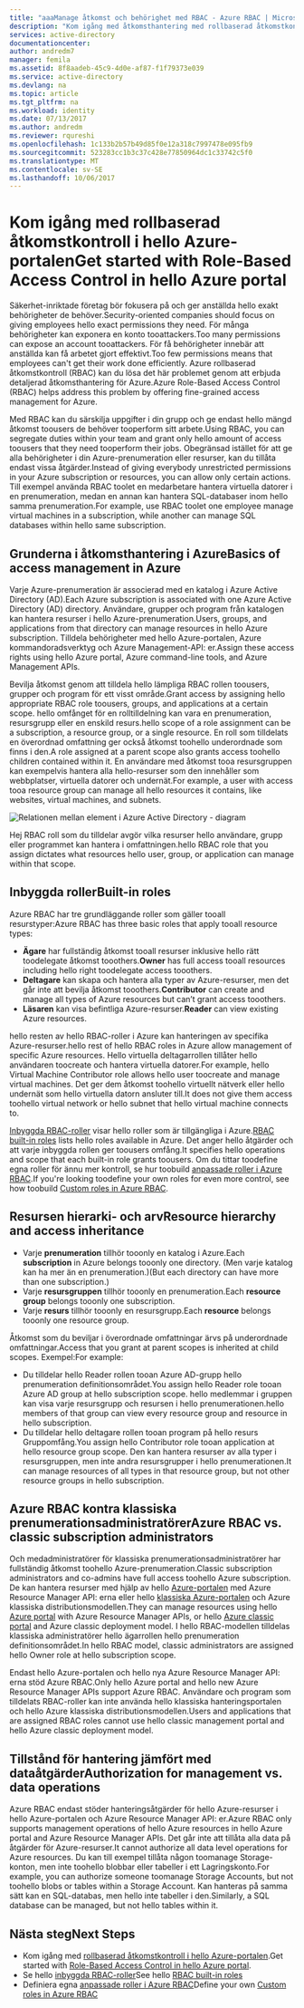 ```yaml
---
title: "aaaManage åtkomst och behörighet med RBAC - Azure RBAC | Microsoft Docs"
description: "Kom igång med åtkomsthantering med rollbaserad åtkomstkontroll i Azure i hello Azure-portalen. Använd rollbehörigheter tilldelningar tooassign i din katalog."
services: active-directory
documentationcenter: 
author: andredm7
manager: femila
ms.assetid: 8f8aadeb-45c9-4d0e-af87-f1f79373e039
ms.service: active-directory
ms.devlang: na
ms.topic: article
ms.tgt_pltfrm: na
ms.workload: identity
ms.date: 07/13/2017
ms.author: andredm
ms.reviewer: rqureshi
ms.openlocfilehash: 1c133b2b57b49d85f0e12a318c7997478e095fb9
ms.sourcegitcommit: 523283cc1b3c37c428e77850964dc1c33742c5f0
ms.translationtype: MT
ms.contentlocale: sv-SE
ms.lasthandoff: 10/06/2017
---
```

# <a name="get-started-with-role-based-access-control-in-hello-azure-portal"></a><span data-ttu-id="a55e0-104">Kom igång med rollbaserad åtkomstkontroll i hello Azure-portalen</span><span class="sxs-lookup"><span data-stu-id="a55e0-104">Get started with Role-Based Access Control in hello Azure portal</span></span>
<span data-ttu-id="a55e0-105">Säkerhet-inriktade företag bör fokusera på och ger anställda hello exakt behörigheter de behöver.</span><span class="sxs-lookup"><span data-stu-id="a55e0-105">Security-oriented companies should focus on giving employees hello exact permissions they need.</span></span> <span data-ttu-id="a55e0-106">För många behörigheter kan exponera en konto tooattackers.</span><span class="sxs-lookup"><span data-stu-id="a55e0-106">Too many permissions can expose an account tooattackers.</span></span> <span data-ttu-id="a55e0-107">För få behörigheter innebär att anställda kan få arbetet gjort effektivt.</span><span class="sxs-lookup"><span data-stu-id="a55e0-107">Too few permissions means that employees can't get their work done efficiently.</span></span> <span data-ttu-id="a55e0-108">Azure rollbaserad åtkomstkontroll (RBAC) kan du lösa det här problemet genom att erbjuda detaljerad åtkomsthantering för Azure.</span><span class="sxs-lookup"><span data-stu-id="a55e0-108">Azure Role-Based Access Control (RBAC) helps address this problem by offering fine-grained access management for Azure.</span></span>

<span data-ttu-id="a55e0-109">Med RBAC kan du särskilja uppgifter i din grupp och ge endast hello mängd åtkomst toousers de behöver tooperform sitt arbete.</span><span class="sxs-lookup"><span data-stu-id="a55e0-109">Using RBAC, you can segregate duties within your team and grant only hello amount of access toousers that they need tooperform their jobs.</span></span> <span data-ttu-id="a55e0-110">Obegränsad istället för att ge alla behörigheter i din Azure-prenumeration eller resurser, kan du tillåta endast vissa åtgärder.</span><span class="sxs-lookup"><span data-stu-id="a55e0-110">Instead of giving everybody unrestricted permissions in your Azure subscription or resources, you can allow only certain actions.</span></span> <span data-ttu-id="a55e0-111">Till exempel använda RBAC toolet en medarbetare hantera virtuella datorer i en prenumeration, medan en annan kan hantera SQL-databaser inom hello samma prenumeration.</span><span class="sxs-lookup"><span data-stu-id="a55e0-111">For example, use RBAC toolet one employee manage virtual machines in a subscription, while another can manage SQL databases within hello same subscription.</span></span>

## <a name="basics-of-access-management-in-azure"></a><span data-ttu-id="a55e0-112">Grunderna i åtkomsthantering i Azure</span><span class="sxs-lookup"><span data-stu-id="a55e0-112">Basics of access management in Azure</span></span>
<span data-ttu-id="a55e0-113">Varje Azure-prenumeration är associerad med en katalog i Azure Active Directory (AD).</span><span class="sxs-lookup"><span data-stu-id="a55e0-113">Each Azure subscription is associated with one Azure Active Directory (AD) directory.</span></span> <span data-ttu-id="a55e0-114">Användare, grupper och program från katalogen kan hantera resurser i hello Azure-prenumeration.</span><span class="sxs-lookup"><span data-stu-id="a55e0-114">Users, groups, and applications from that directory can manage resources in hello Azure subscription.</span></span> <span data-ttu-id="a55e0-115">Tilldela behörigheter med hello Azure-portalen, Azure kommandoradsverktyg och Azure Management-API: er.</span><span class="sxs-lookup"><span data-stu-id="a55e0-115">Assign these access rights using hello Azure portal, Azure command-line tools, and Azure Management APIs.</span></span>

<span data-ttu-id="a55e0-116">Bevilja åtkomst genom att tilldela hello lämpliga RBAC rollen toousers, grupper och program för ett visst område.</span><span class="sxs-lookup"><span data-stu-id="a55e0-116">Grant access by assigning hello appropriate RBAC role toousers, groups, and applications at a certain scope.</span></span> <span data-ttu-id="a55e0-117">hello omfånget för en rolltilldelning kan vara en prenumeration, resursgrupp eller en enskild resurs.</span><span class="sxs-lookup"><span data-stu-id="a55e0-117">hello scope of a role assignment can be a subscription, a resource group, or a single resource.</span></span> <span data-ttu-id="a55e0-118">En roll som tilldelats en överordnad omfattning ger också åtkomst toohello underordnade som finns i den.</span><span class="sxs-lookup"><span data-stu-id="a55e0-118">A role assigned at a parent scope also grants access toohello children contained within it.</span></span> <span data-ttu-id="a55e0-119">En användare med åtkomst tooa resursgruppen kan exempelvis hantera alla hello-resurser som den innehåller som webbplatser, virtuella datorer och undernät.</span><span class="sxs-lookup"><span data-stu-id="a55e0-119">For example, a user with access tooa resource group can manage all hello resources it contains, like websites, virtual machines, and subnets.</span></span>

![Relationen mellan element i Azure Active Directory - diagram](./media/role-based-access-control-what-is/rbac_aad.png)

<span data-ttu-id="a55e0-121">Hej RBAC roll som du tilldelar avgör vilka resurser hello användare, grupp eller programmet kan hantera i omfattningen.</span><span class="sxs-lookup"><span data-stu-id="a55e0-121">hello RBAC role that you assign dictates what resources hello user, group, or application can manage within that scope.</span></span>

## <a name="built-in-roles"></a><span data-ttu-id="a55e0-122">Inbyggda roller</span><span class="sxs-lookup"><span data-stu-id="a55e0-122">Built-in roles</span></span>
<span data-ttu-id="a55e0-123">Azure RBAC har tre grundläggande roller som gäller tooall resurstyper:</span><span class="sxs-lookup"><span data-stu-id="a55e0-123">Azure RBAC has three basic roles that apply tooall resource types:</span></span>

* <span data-ttu-id="a55e0-124">**Ägare** har fullständig åtkomst tooall resurser inklusive hello rätt toodelegate åtkomst tooothers.</span><span class="sxs-lookup"><span data-stu-id="a55e0-124">**Owner** has full access tooall resources including hello right toodelegate access tooothers.</span></span>
* <span data-ttu-id="a55e0-125">**Deltagare** kan skapa och hantera alla typer av Azure-resurser, men det går inte att bevilja åtkomst tooothers.</span><span class="sxs-lookup"><span data-stu-id="a55e0-125">**Contributor** can create and manage all types of Azure resources but can’t grant access tooothers.</span></span>
* <span data-ttu-id="a55e0-126">**Läsaren** kan visa befintliga Azure-resurser.</span><span class="sxs-lookup"><span data-stu-id="a55e0-126">**Reader** can view existing Azure resources.</span></span>

<span data-ttu-id="a55e0-127">hello resten av hello RBAC-roller i Azure kan hanteringen av specifika Azure-resurser.</span><span class="sxs-lookup"><span data-stu-id="a55e0-127">hello rest of hello RBAC roles in Azure allow management of specific Azure resources.</span></span> <span data-ttu-id="a55e0-128">Hello virtuella deltagarrollen tillåter hello användaren toocreate och hantera virtuella datorer.</span><span class="sxs-lookup"><span data-stu-id="a55e0-128">For example, hello Virtual Machine Contributor role allows hello user toocreate and manage virtual machines.</span></span> <span data-ttu-id="a55e0-129">Det ger dem åtkomst toohello virtuellt nätverk eller hello undernät som hello virtuella datorn ansluter till.</span><span class="sxs-lookup"><span data-stu-id="a55e0-129">It does not give them access toohello virtual network or hello subnet that hello virtual machine connects to.</span></span> 

<span data-ttu-id="a55e0-130">[Inbyggda RBAC-roller](role-based-access-built-in-roles.md) visar hello roller som är tillgängliga i Azure.</span><span class="sxs-lookup"><span data-stu-id="a55e0-130">[RBAC built-in roles](role-based-access-built-in-roles.md) lists hello roles available in Azure.</span></span> <span data-ttu-id="a55e0-131">Det anger hello åtgärder och att varje inbyggda rollen ger toousers omfång.</span><span class="sxs-lookup"><span data-stu-id="a55e0-131">It specifies hello operations and scope that each built-in role grants toousers.</span></span> <span data-ttu-id="a55e0-132">Om du tittar toodefine egna roller för ännu mer kontroll, se hur toobuild [anpassade roller i Azure RBAC](role-based-access-control-custom-roles.md).</span><span class="sxs-lookup"><span data-stu-id="a55e0-132">If you're looking toodefine your own roles for even more control, see how toobuild [Custom roles in Azure RBAC](role-based-access-control-custom-roles.md).</span></span>

## <a name="resource-hierarchy-and-access-inheritance"></a><span data-ttu-id="a55e0-133">Resursen hierarki- och arv</span><span class="sxs-lookup"><span data-stu-id="a55e0-133">Resource hierarchy and access inheritance</span></span>
* <span data-ttu-id="a55e0-134">Varje **prenumeration** tillhör tooonly en katalog i Azure.</span><span class="sxs-lookup"><span data-stu-id="a55e0-134">Each **subscription** in Azure belongs tooonly one directory.</span></span> <span data-ttu-id="a55e0-135">(Men varje katalog kan ha mer än en prenumeration.)</span><span class="sxs-lookup"><span data-stu-id="a55e0-135">(But each directory can have more than one subscription.)</span></span>
* <span data-ttu-id="a55e0-136">Varje **resursgruppen** tillhör tooonly en prenumeration.</span><span class="sxs-lookup"><span data-stu-id="a55e0-136">Each **resource group** belongs tooonly one subscription.</span></span>
* <span data-ttu-id="a55e0-137">Varje **resurs** tillhör tooonly en resursgrupp.</span><span class="sxs-lookup"><span data-stu-id="a55e0-137">Each **resource** belongs tooonly one resource group.</span></span>

<span data-ttu-id="a55e0-138">Åtkomst som du beviljar i överordnade omfattningar ärvs på underordnade omfattningar.</span><span class="sxs-lookup"><span data-stu-id="a55e0-138">Access that you grant at parent scopes is inherited at child scopes.</span></span> <span data-ttu-id="a55e0-139">Exempel:</span><span class="sxs-lookup"><span data-stu-id="a55e0-139">For example:</span></span>

* <span data-ttu-id="a55e0-140">Du tilldelar hello Reader rollen tooan Azure AD-grupp hello prenumeration definitionsområdet.</span><span class="sxs-lookup"><span data-stu-id="a55e0-140">You assign hello Reader role tooan Azure AD group at hello subscription scope.</span></span> <span data-ttu-id="a55e0-141">hello medlemmar i gruppen kan visa varje resursgrupp och resursen i hello prenumerationen.</span><span class="sxs-lookup"><span data-stu-id="a55e0-141">hello members of that group can view every resource group and resource in hello subscription.</span></span>
* <span data-ttu-id="a55e0-142">Du tilldelar hello deltagare rollen tooan program på hello resurs Gruppomfång.</span><span class="sxs-lookup"><span data-stu-id="a55e0-142">You assign hello Contributor role tooan application at hello resource group scope.</span></span> <span data-ttu-id="a55e0-143">Den kan hantera resurser av alla typer i resursgruppen, men inte andra resursgrupper i hello prenumerationen.</span><span class="sxs-lookup"><span data-stu-id="a55e0-143">It can manage resources of all types in that resource group, but not other resource groups in hello subscription.</span></span>

## <a name="azure-rbac-vs-classic-subscription-administrators"></a><span data-ttu-id="a55e0-144">Azure RBAC kontra klassiska prenumerationsadministratörer</span><span class="sxs-lookup"><span data-stu-id="a55e0-144">Azure RBAC vs. classic subscription administrators</span></span>
<span data-ttu-id="a55e0-145">Och medadministratörer för klassiska prenumerationsadministratörer har fullständig åtkomst toohello Azure-prenumeration.</span><span class="sxs-lookup"><span data-stu-id="a55e0-145">Classic subscription administrators and co-admins have full access toohello Azure subscription.</span></span> <span data-ttu-id="a55e0-146">De kan hantera resurser med hjälp av hello [Azure-portalen](https://portal.azure.com) med Azure Resource Manager API: erna eller hello [klassiska Azure-portalen](https://manage.windowsazure.com) och Azure klassiska distributionsmodellen.</span><span class="sxs-lookup"><span data-stu-id="a55e0-146">They can manage resources using hello [Azure portal](https://portal.azure.com) with Azure Resource Manager APIs, or hello [Azure classic portal](https://manage.windowsazure.com) and Azure classic deployment model.</span></span> <span data-ttu-id="a55e0-147">I hello RBAC-modellen tilldelas klassiska administratörer hello ägarrollen hello prenumeration definitionsområdet.</span><span class="sxs-lookup"><span data-stu-id="a55e0-147">In hello RBAC model, classic administrators are assigned hello Owner role at hello subscription scope.</span></span>

<span data-ttu-id="a55e0-148">Endast hello Azure-portalen och hello nya Azure Resource Manager API: erna stöd Azure RBAC.</span><span class="sxs-lookup"><span data-stu-id="a55e0-148">Only hello Azure portal and hello new Azure Resource Manager APIs support Azure RBAC.</span></span> <span data-ttu-id="a55e0-149">Användare och program som tilldelats RBAC-roller kan inte använda hello klassiska hanteringsportalen och hello Azure klassiska distributionsmodellen.</span><span class="sxs-lookup"><span data-stu-id="a55e0-149">Users and applications that are assigned RBAC roles cannot use hello classic management portal and hello Azure classic deployment model.</span></span>

## <a name="authorization-for-management-vs-data-operations"></a><span data-ttu-id="a55e0-150">Tillstånd för hantering jämfört med dataåtgärder</span><span class="sxs-lookup"><span data-stu-id="a55e0-150">Authorization for management vs. data operations</span></span>
<span data-ttu-id="a55e0-151">Azure RBAC endast stöder hanteringsåtgärder för hello Azure-resurser i hello Azure-portalen och Azure Resource Manager API: er.</span><span class="sxs-lookup"><span data-stu-id="a55e0-151">Azure RBAC only supports management operations of hello Azure resources in hello Azure portal and Azure Resource Manager APIs.</span></span> <span data-ttu-id="a55e0-152">Det går inte att tillåta alla data på åtgärder för Azure-resurser.</span><span class="sxs-lookup"><span data-stu-id="a55e0-152">It cannot authorize all data level operations for Azure resources.</span></span> <span data-ttu-id="a55e0-153">Du kan till exempel tillåta någon toomanage Storage-konton, men inte toohello blobbar eller tabeller i ett Lagringskonto.</span><span class="sxs-lookup"><span data-stu-id="a55e0-153">For example, you can authorize someone toomanage Storage Accounts, but not toohello blobs or tables within a Storage Account.</span></span> <span data-ttu-id="a55e0-154">Kan hanteras på samma sätt kan en SQL-databas, men hello inte tabeller i den.</span><span class="sxs-lookup"><span data-stu-id="a55e0-154">Similarly, a SQL database can be managed, but not hello tables within it.</span></span>

## <a name="next-steps"></a><span data-ttu-id="a55e0-155">Nästa steg</span><span class="sxs-lookup"><span data-stu-id="a55e0-155">Next Steps</span></span>
* <span data-ttu-id="a55e0-156">Kom igång med [rollbaserad åtkomstkontroll i hello Azure-portalen](role-based-access-control-configure.md).</span><span class="sxs-lookup"><span data-stu-id="a55e0-156">Get started with [Role-Based Access Control in hello Azure portal](role-based-access-control-configure.md).</span></span>
* <span data-ttu-id="a55e0-157">Se hello [inbyggda RBAC-roller](role-based-access-built-in-roles.md)</span><span class="sxs-lookup"><span data-stu-id="a55e0-157">See hello [RBAC built-in roles](role-based-access-built-in-roles.md)</span></span>
* <span data-ttu-id="a55e0-158">Definiera egna [anpassade roller i Azure RBAC](role-based-access-control-custom-roles.md)</span><span class="sxs-lookup"><span data-stu-id="a55e0-158">Define your own [Custom roles in Azure RBAC](role-based-access-control-custom-roles.md)</span></span>

